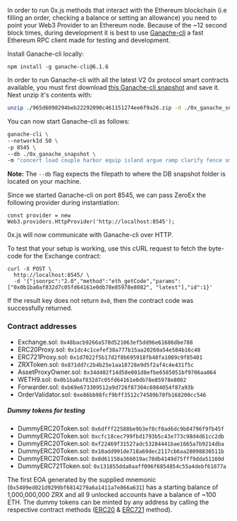 In order to run 0x.js methods that interact with the Ethereum blockchain (i.e filling an order, checking a balance or setting an allowance) you need to point your Web3 Provider to an Ethereum node. Because of the ~12 second block times, during development it is best to use [Ganache-cli](https://github.com/trufflesuite/ganache-cli) a fast Ethereum RPC client made for testing and development.

Install Ganache-cli locally:

```
npm install -g ganache-cli@6.1.6
```

In order to run Ganache-cli with all the latest V2 0x protocol smart contracts available, you must first download [this Ganache-cli snapshot](https://s3.amazonaws.com/testrpc-shapshots/965d6098294beb22292090c461151274ee6f9a26.zip) and save it. Next unzip it's contents with:

```bash
unzip ./965d6098294beb22292090c461151274ee6f9a26.zip -d ./0x_ganache_snapshot
```

You can now start Ganache-cli as follows:

```bash
ganache-cli \
--networkId 50 \
-p 8545 \
--db ./0x_ganache_snapshot \
-m "concert load couple harbor equip island argue ramp clarify fence smart topic"
```

**Note:** The `--db` flag expects the filepath to where the DB snapshot folder is located on your machine.

Since we started Ganache-cli on port 8545, we can pass ZeroEx the following provider during instantiation:

```
const provider = new Web3.providers.HttpProvider('http://localhost:8545');
```

0x.js will now communicate with Ganache-cli over HTTP.

To test that your setup is working, use this cURL request to fetch the byte-code for the Exchange contract:

```
curl -X POST \
  http://localhost:8545/ \
  -d '{"jsonrpc":"2.0","method":"eth_getCode","params":["0x0b1ba0af832d7c05fd64161e0db78e85978e8082", "latest"],"id":1}'
```

If the result key does not return `0x0`, then the contract code was successfully returned.

### Contract addresses

-   Exchange.sol: `0x48bacb9266a570d521063ef5dd96e61686dbe788`
-   ERC20Proxy.sol: `0x1dc4c1cefef38a777b15aa20260a54e584b16c48`
-   ERC721Proxy.sol: `0x1d7022f5b17d2f8b695918fb48fa1089c9f85401`
-   ZRXToken.sol: `0x871dd7c2b4b25e1aa18728e9d5f2af4c4e431f5c`
-   AssetProxyOwner.sol: `0x34d402f14d58e001d8efbe6585051bf9706aa064`
-   WETH9.sol: `0x0b1ba0af832d7c05fd64161e0db78e85978e8082`
-   Forwarder.sol: `0xb69e673309512a9d726f87304c6984054f87a93b`
-   OrderValidator.sol: `0xe86bb98fcf9bff3512c74589b78fb168200cc546`

##### Dummy tokens for testing

-   DummyERC20Token.sol: `0x6dfff22588be9b3ef8cf0ad6dc9b84796f9fb45f`
-   DummyERC20Token.sol: `0xcfc18cec799fbd1793b5c43e773c98d4d61cc2db`
-   DummyERC20Token.sol: `0xf22469f31527adc53284441bae1665a7b9214dba`
-   DummyERC20Token.sol: `0x10add991de718a69dec2117cb6aa28098836511b`
-   DummyERC20Token.sol: `0x8d61158a366019ac78db4149d75fff9dda51160d`
-   DummyERC721Token.sol: `0x131855dda0aaff096f6854854c55a4debf61077a`

The first EOA generated by the supplied mnemonic (`0x5409ed021d9299bf6814279a6a1411a7e866a631`) has a starting balance of 1,000,000,000 ZRX and all 9 unlocked accounts have a balance of ~100 ETH. The dummy tokens can be minted by any address by calling the respective contract methods ([ERC20](https://github.com/0xProject/0x-monorepo/blob/development/packages/contracts/src/2.0.0/test/DummyERC20Token/DummyERC20Token.sol#L67) & [ERC721](https://github.com/0xProject/0x-monorepo/blob/development/packages/contracts/src/2.0.0/test/DummyERC721Token/DummyERC721Token.sol#L47) method).
